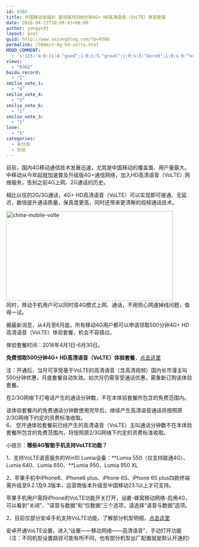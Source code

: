 ```yaml
---
id: 9366
title: 中国移动发福利 速领每月500分钟4G+ HD高清语音（VoLTE）体验套餐
date: 2016-04-22T10:09:43+08:00
author: yangyx91
layout: post
guid: http://www.axiangblog.com/?p=9366
permalink: /500min-4g-hd-volte.html
MOOD_COMMENT:
  - 's:115:"a:6:{s:4:"good";i:0;s:5:"great";i:0;s:5:"bored";i:0;s:8:"nonsense";i:0;s:13:"notunderstand";i:0;s:7:"passing";i:0;}";'
views:
  - "8362"
baidu_record:
  - "1"
smilie_vote_1:
  - "4"
smilie_vote_4:
  - "2"
smilie_vote_6:
  - "1"
smilie_vote_3:
  - "1"
love:
  - "1"
categories:
  - 未分类
  - 杂谈
---
```

目前，国内4G移动通信技术发展迅速，尤其是中国移动的覆盖面、用户量最大。中移动从今年起就加速普及升级版4G+通信网络，加入HD高清语音（VoLTE）网络服务，告别之前4G上网、2G通话的历史。

相比以往的2G/3G通话，4G+ HD高清语音（VoLTE）可以实现即可接通、无延迟，数倍提升通话质量，保真度更高，同时还带来更清晰的视频通话技术。

<a href="http://www.axiangblog.com/500min-4g-hd-volte.html/china-mobile-volte" rel="attachment wp-att-9367" target="_blank"  rel="nofollow" ><img loading="lazy" class="aligncenter size-full wp-image-9367" src="http://www.axiangblog.com/wp-content/uploads/2016/04/china-mobile-volte.jpg" alt="china-mobile-volte" width="450" height="242" /></a>  
同时，移动手机用户可以同时双4G模式上网、通话，不用担心网速掉线问题，值得一试。

据最新消息，从4月至6月底，所有移动4G用户都可以申请领取500分钟4G+ HD高清语音（VoLTE）体验套餐，机会不容错过。

体验套餐时间：2016年4月1日-6月30日。

**免费领取500分钟4G+ HD高清语音（VoLTE）体验套餐**，<a href="http://service.js.10086.cn/GQYYTC_NEW.html" target="_blank"  rel="nofollow" >点击这里</a>

注：开通后，当月可享受基于VoLTE的高清语音（含高清视频）国内长市漫主叫500分钟优惠，月底套餐自动失效。如次月仍需享受通话优惠，需重新订购该体验套餐。

在2/3G网络下打电话产生的通话分钟数，不在本体验套餐所包含的免费范围内。

该体验套餐内的免费通话分钟数使用完毕后，继续产生高清语音通话将按照原2/3G网络下约定的资费标准收取。  
6、 您开通体验套餐前已经产生的高清语音（VoLTE）主叫通话分钟数不在本体验套餐所包含的免费范围内，将按照原2/3G网络下约定的资费标准收取。

小提示：**哪些4G智能手机支持VoLTE功能？**

1、支持VoLTE语音服务的Win10 Lumia设备：**Lumia 550（仅支持联通4G）、Lumia 640、Lumia 650、**Lumia 950、Lumia 950 XL

2、苹果手机中iPhone6、iPhone6 plus、iPhone 6S、iPhone 6S plus四款终端需升级至9.2.1及9.3版本，运营商版本升级至中国移动23.1以上才可支持。

苹果手机用户需将iPhone的VoLTE功能开关打开，设置-蜂窝移动网络-启用4G，可以看到“关闭”、“语音与数据”和“仅数据”三个选项，请选择“语音与数据”选项。

2、目前仅部分安卓手机支持VoLTE功能，了解部分机型明细，<a href="http://service.js.10086.cn/act_js/activity_web/1538/index.html#home" target="_blank"  rel="nofollow" >点击这里</a>

安卓开通VoLTE设置，进入“设置——移动网络——高清语音”，手动打开功能（注：不同机型设置路径可能有所不同，也有部分机型出厂配置就是默认开通的）